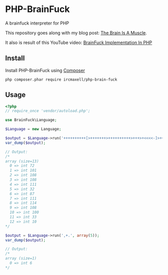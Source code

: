 PHP-BrainFuck
=============

A brainfuck interpreter for PHP

This repository goes along with my blog post: [The Brain Is A Muscle](http://blog.ircmaxell.com/2012/12/the-brain-is-muscle.html).

It also is result of this YouTube video: [BrainFuck Implementation In PHP](https://www.youtube.com/watch?v=s3CncuzRzFA)

## Install
Install PHP-BrainFuck using [Composer](http://getcomposer.org/)
```
php composer.phar require ircmaxell/php-brain-fuck
```

## Usage

```php
<?php
// require_once 'vendor/autoload.php';

use BrainFuck\Language;

$Language = new Language;

$output = $Language->run('++++++++++[>+++++++>++++++++++>+++>+<<<<-]>++.>+.+++++++..+++.>++.<<+++++++++++++++.>.+++.------.--------.>+.>.');
var_dump($output);

// Output:
/*
array (size=13)
  0 => int 72
  1 => int 101
  2 => int 108
  3 => int 108
  4 => int 111
  5 => int 32
  6 => int 87
  7 => int 111
  8 => int 114
  9 => int 108
  10 => int 100
  11 => int 33
  12 => int 10
*/

$output = $Language->run(',+.', array(5));
var_dump($output);

// Output:
/*
array (size=1)
  0 => int 6
*/
```
